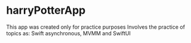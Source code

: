 # harryPotterApp
This app was created only for practice purposes
Involves the practice of topics as: Swift asynchronous, MVMM and SwiftUI
